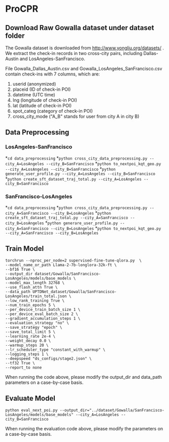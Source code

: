 # ProCPR

## Download Raw Gowalla dataset under dataset folder
The Gowalla dataset is downloaded from http://www.yongliu.org/datasets/ .
We extract the check-in records in two cross-city pairs, including Dallas-Austin and LosAngeles-SanFrancisco. 

File Gowalla_Dallas_Austin.csv and Gowalla_LosAngeles_SanFrancisco.csv contain check-ins with 7 columns, which are:
1. userid (anonymized)
2. placeid (ID of check-in POI)
3. datetime (UTC time)
4. lng (longitude of check-in POI)
5. lat (latitude of check-in POI)
6. spot_categ (category of check-in POI)
7. cross_city_mode ("A_B" stands for user from city A in city B)

## Data Preprocessing
### LosAngeles-SanFrancisco
*```cd data_preprocessing```
*```python cross_city_data_preprocessing.py --city_A=LosAngeles --city_B=SanFrancisco```
*```python to_nextpoi_kqt_geo.py --city_A=LosAngeles --city_B=SanFrancisco```
*```python generate_user_profile.py --city_A=LosAngeles --city_B=SanFrancisco```
*```python create_sft_dataset_traj_total.py --city_A=LosAngeles --city_B=SanFrancisco```



### SanFrancisco-LosAngeles
*```cd data_preprocessing```
*```python cross_city_data_preprocessing.py --city_A=SanFrancisco --city_B=LosAngeles```
*```python create_sft_dataset_traj_total.py --city_A=SanFrancisco --city_B=LosAngeles```
*```python generare_user_profile.py --city_A=SanFrancisco --city_B=LosAngeles```
*```python to_nextpoi_kqt_geo.py --city_A=SanFrancisco --city_B=LosAngeles```

## Train Model
```
torchrun --nproc_per_node=2 supervised-fine-tune-qlora.py  \
--model_name_or_path Llama-2-7b-longlora-32k-ft \
--bf16 True \
--output_dir dataset/Gowalla/SanFrancisco-LosAngeles/models/base_models \
--model_max_length 32768 \
--use_flash_attn True \
--data_path UPTDNet_dataset/Gowalla/SanFrancisco-LosAngeles/train_total.json \
--low_rank_training True \
--num_train_epochs 5 \
--per_device_train_batch_size 1 \
--per_device_eval_batch_size 2 \
--gradient_accumulation_steps 1 \
--evaluation_strategy "no" \
--save_strategy "epoch" \
--save_total_limit 5 \
--learning_rate 2e-4 \
--weight_decay 0.0 \
--warmup_steps 20 \
--lr_scheduler_type "constant_with_warmup" \
--logging_steps 1 \
--deepspeed "ds_configs/stage2.json" \
--tf32 True \
--report_to none
```
When running the code above, please modify the output_dir and data_path parameters on a case-by-case basis.

## Evaluate Model
```
python eval_next_poi.py --output_dir="../dataset/Gowalla/SanFrancisco-LosAngeles/models/base_models" --city_A=LosAngeles --city_B=SanFrancisco
```
When running the evaluation code above, please modify the parameters on a case-by-case basis.

